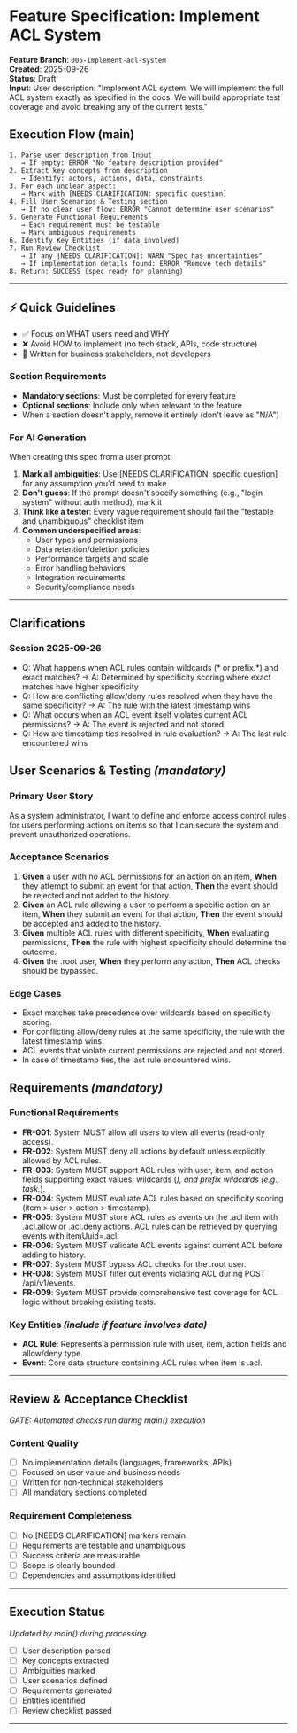 # Feature Specification: Implement ACL System

**Feature Branch**: `005-implement-acl-system`  
**Created**: 2025-09-26  
**Status**: Draft  
**Input**: User description: "Implement ACL system. We will implement the full ACL system exactly as specified in the docs. We will build appropriate test coverage and avoid breaking any of the current tests."

## Execution Flow (main)
```
1. Parse user description from Input
   → If empty: ERROR "No feature description provided"
2. Extract key concepts from description
   → Identify: actors, actions, data, constraints
3. For each unclear aspect:
   → Mark with [NEEDS CLARIFICATION: specific question]
4. Fill User Scenarios & Testing section
   → If no clear user flow: ERROR "Cannot determine user scenarios"
5. Generate Functional Requirements
   → Each requirement must be testable
   → Mark ambiguous requirements
6. Identify Key Entities (if data involved)
7. Run Review Checklist
   → If any [NEEDS CLARIFICATION]: WARN "Spec has uncertainties"
   → If implementation details found: ERROR "Remove tech details"
8. Return: SUCCESS (spec ready for planning)
```

---

## ⚡ Quick Guidelines
- ✅ Focus on WHAT users need and WHY
- ❌ Avoid HOW to implement (no tech stack, APIs, code structure)
- 👥 Written for business stakeholders, not developers

### Section Requirements
- **Mandatory sections**: Must be completed for every feature
- **Optional sections**: Include only when relevant to the feature
- When a section doesn't apply, remove it entirely (don't leave as "N/A")

### For AI Generation
When creating this spec from a user prompt:
1. **Mark all ambiguities**: Use [NEEDS CLARIFICATION: specific question] for any assumption you'd need to make
2. **Don't guess**: If the prompt doesn't specify something (e.g., "login system" without auth method), mark it
3. **Think like a tester**: Every vague requirement should fail the "testable and unambiguous" checklist item
4. **Common underspecified areas**:
   - User types and permissions
   - Data retention/deletion policies  
   - Performance targets and scale
   - Error handling behaviors
   - Integration requirements
   - Security/compliance needs

---

## Clarifications

### Session 2025-09-26
- Q: What happens when ACL rules contain wildcards (* or prefix.*) and exact matches? → A: Determined by specificity scoring where exact matches have higher specificity
- Q: How are conflicting allow/deny rules resolved when they have the same specificity? → A: The rule with the latest timestamp wins
- Q: What occurs when an ACL event itself violates current ACL permissions? → A: The event is rejected and not stored
- Q: How are timestamp ties resolved in rule evaluation? → A: The last rule encountered wins

## User Scenarios & Testing *(mandatory)*

### Primary User Story
As a system administrator, I want to define and enforce access control rules for users performing actions on items so that I can secure the system and prevent unauthorized operations.

### Acceptance Scenarios
1. **Given** a user with no ACL permissions for an action on an item, **When** they attempt to submit an event for that action, **Then** the event should be rejected and not added to the history.
2. **Given** an ACL rule allowing a user to perform a specific action on an item, **When** they submit an event for that action, **Then** the event should be accepted and added to the history.
3. **Given** multiple ACL rules with different specificity, **When** evaluating permissions, **Then** the rule with highest specificity should determine the outcome.
4. **Given** the .root user, **When** they perform any action, **Then** ACL checks should be bypassed.

### Edge Cases
- Exact matches take precedence over wildcards based on specificity scoring.
- For conflicting allow/deny rules at the same specificity, the rule with the latest timestamp wins.
- ACL events that violate current permissions are rejected and not stored.
- In case of timestamp ties, the last rule encountered wins.

## Requirements *(mandatory)*

### Functional Requirements
- **FR-001**: System MUST allow all users to view all events (read-only access).
- **FR-002**: System MUST deny all actions by default unless explicitly allowed by ACL rules.
- **FR-003**: System MUST support ACL rules with user, item, and action fields supporting exact values, wildcards (*), and prefix wildcards (e.g., task.*).
- **FR-004**: System MUST evaluate ACL rules based on specificity scoring (item > user > action > timestamp).
- **FR-005**: System MUST store ACL rules as events on the .acl item with .acl.allow or .acl.deny actions. ACL rules can be retrieved by querying events with itemUuid=.acl.
- **FR-006**: System MUST validate ACL events against current ACL before adding to history.
- **FR-007**: System MUST bypass ACL checks for the .root user.
- **FR-008**: System MUST filter out events violating ACL during POST /api/v1/events.
- **FR-009**: System MUST provide comprehensive test coverage for ACL logic without breaking existing tests.

### Key Entities *(include if feature involves data)*
- **ACL Rule**: Represents a permission rule with user, item, action fields and allow/deny type.
- **Event**: Core data structure containing ACL rules when item is .acl.

---

## Review & Acceptance Checklist
*GATE: Automated checks run during main() execution*

### Content Quality
- [ ] No implementation details (languages, frameworks, APIs)
- [ ] Focused on user value and business needs
- [ ] Written for non-technical stakeholders
- [ ] All mandatory sections completed

### Requirement Completeness
- [ ] No [NEEDS CLARIFICATION] markers remain
- [ ] Requirements are testable and unambiguous  
- [ ] Success criteria are measurable
- [ ] Scope is clearly bounded
- [ ] Dependencies and assumptions identified

---

## Execution Status
*Updated by main() during processing*

- [ ] User description parsed
- [ ] Key concepts extracted
- [ ] Ambiguities marked
- [ ] User scenarios defined
- [ ] Requirements generated
- [ ] Entities identified
- [ ] Review checklist passed

---